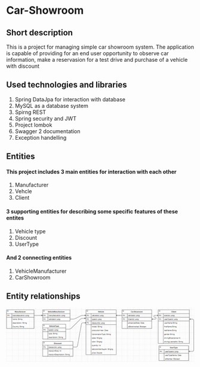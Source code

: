# Car-Showroom

## Short description
This is a project for managing simple car showroom system. The application is capable of providing for an end user opportunity to observe  car information, make a reservasion for a test drive and purchase of a vehicle with discount


## Used technologies and libraries
1. Spring DataJpa for interaction with database
2. MySQL as a database system
3. Spirng REST
4. Spring security and JWT
5. Project lombok
6. Swagger 2 documentation
7. Exception handelling 

## Entities 
#### This project includes 3 main entities for interaction with each other
1. Manufacturer
2. Vehcle
3. Client
#### 3 supporting entities for describing some specific features of these entites
1. Vehicle type
2. Discount
3. UserType
#### And 2 connecting entities 
1. VehicleManufacturer
2. CarShowroom
## Entity relationships
![](CarShowroomER.png)

